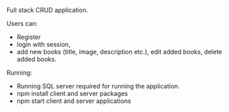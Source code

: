 Full stack CRUD application.

Users can:
- Register
- login with session,
- add new books (title, image, description etc.), edit added books, delete added books.

Running:
- Running SQL server required for running the application.
- npm install client and server packages
- npm start client and server applications
